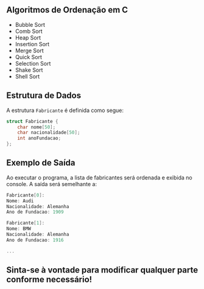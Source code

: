 ## Algoritmos de Ordenação em C

- Bubble Sort
- Comb Sort
- Heap Sort
- Insertion Sort
- Merge Sort
- Quick Sort
- Selection Sort
- Shake Sort
- Shell Sort

## Estrutura de Dados

A estrutura `Fabricante` é definida como segue:

```c
struct Fabricante {
    char nome[50];
    char nacionalidade[50];
    int anoFundacao;
};

```

## Exemplo de Saída

Ao executar o programa, a lista de fabricantes será ordenada e exibida no console. A saída será semelhante a:

```c
Fabricante[0]:
Nome: Audi
Nacionalidade: Alemanha
Ano de Fundacao: 1909

Fabricante[1]:
Nome: BMW
Nacionalidade: Alemanha
Ano de Fundacao: 1916

...
```

## Sinta-se à vontade para modificar qualquer parte conforme necessário!
